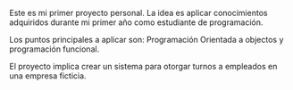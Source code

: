  Este es mi primer proyecto personal. La idea es aplicar conocimientos adquiridos durante mi primer año
 como estudiante de programación.

 Los puntos principales a aplicar son: Programación Orientada a objectos y programación funcional.

 El proyecto implica crear un sistema para otorgar turnos a empleados en una empresa ficticia.
 
